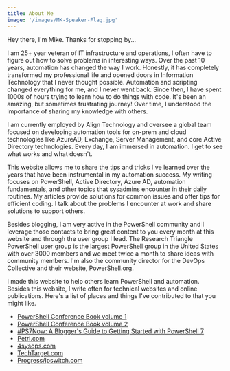 ```yaml
---
title: About Me
image: '/images/MK-Speaker-Flag.jpg'
---
```

Hey there, I'm Mike. Thanks for stopping by...

I am 25+ year veteran of IT infrastructure and operations, I often have to figure out how to solve problems in interesting ways. Over the past 10 years, automation has changed the way I work. Honestly, it has completely transformed my professional life and opened doors in Information Technology that I never thought possible. Automation and scripting changed everything for me, and I never went back. Since then, I have spent 1000s of hours trying to learn how to do things with code. It's been an amazing, but sometimes frustrating journey! Over time, I understood the importance of sharing my knowledge with others.

I am currently employed by Align Technology and oversee a global team focused on developing automation tools for on-prem and cloud technologies like AzureAD, Exchange, Server Management, and core Active Directory technologies. Every day, I am immersed in automation. I get to see what works and what doesn't.

This website allows me to share the tips and tricks I've learned over the years that have been instrumental in my automation success. My writing focuses on PowerShell, Active Directory, Azure AD, automation fundamentals, and other topics that sysadmins encounter in their daily routines. My articles provide solutions for common issues and offer tips for efficient coding. I talk about the problems I encounter at work and share solutions to support others.

Besides blogging, I am very active in the PowerShell community and I leverage those contacts to bring great content to you every month at this website and through the user group I lead. The Research Triangle PowerShell user group is the largest PowerShell group in the United States with over 3000 members and we meet twice a month to share ideas with community members. I'm also the community director for the DevOps Collective and their website, PowerShell.org.

I made this website to help others learn PowerShell and automation. Besides this website, I write often for technical websites and online publications. Here's a list of places and things I've contributed to that you might like.

- [PowerShell Conference Book volume 1](https://leanpub.com/powershell-conference-book?ref=commandline.ninja)
- [PowerShell Conference Book volume 2](https://leanpub.com/psconfbook2?ref=commandline.ninja)
- [#PS7Now: A Blogger's Guide to Getting Started with PowerShell 7](https://leanpub.com/ps7now?ref=commandline.ninja)
- [Petri.com](https://petri.com/author/mike-kanakos/)
- [4sysops.com](https://4sysops.com/members/mkanakos/)
- [TechTarget.com](https://www.techtarget.com/contributor/Mike-Kanakos)
- [Progress/Ipswitch.com](https://www.ipswitch.com/blog/author/mike-kanakos)
